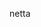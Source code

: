 <!-- # express and react boilerplate!

## after cloning the project type in the console:

### •npm install

### •npm run client-install -->
netta
